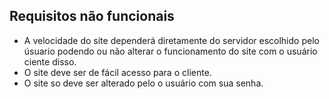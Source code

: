 ## Requisitos não funcionais

- A velocidade do site dependerá diretamente do servidor escolhido pelo úsuario podendo ou não alterar o funcionamento do site com o usuário ciente disso.
- O site deve ser de fácil acesso para o cliente.
- O site so deve ser alterado pelo o usuário com sua senha.